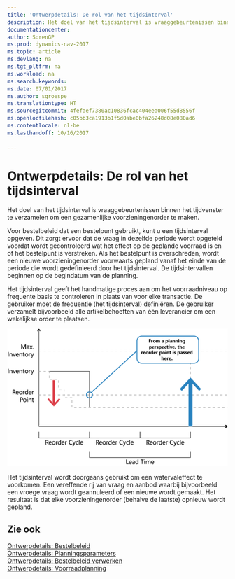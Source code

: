 ```yaml
---
title: 'Ontwerpdetails: De rol van het tijdsinterval'
description: Het doel van het tijdsinterval is vraaggebeurtenissen binnen het tijdvenster te verzamelen om een gezamenlijke voorzieningenorder te maken.
documentationcenter: 
author: SorenGP
ms.prod: dynamics-nav-2017
ms.topic: article
ms.devlang: na
ms.tgt_pltfrm: na
ms.workload: na
ms.search.keywords: 
ms.date: 07/01/2017
ms.author: sgroespe
ms.translationtype: HT
ms.sourcegitcommit: 4fefaef7380ac10836fcac404eea006f55d8556f
ms.openlocfilehash: c05bb3ca1913b1f5d0abe0bfa26248d08e080ad6
ms.contentlocale: nl-be
ms.lasthandoff: 10/16/2017

---
```

# <a name="design-details-the-role-of-the-time-bucket"></a>Ontwerpdetails: De rol van het tijdsinterval
Het doel van het tijdsinterval is vraaggebeurtenissen binnen het tijdvenster te verzamelen om een gezamenlijke voorzieningenorder te maken.  
  
 Voor bestelbeleid dat een bestelpunt gebruikt, kunt u een tijdsinterval opgeven. Dit zorgt ervoor dat de vraag in dezelfde periode wordt opgeteld voordat wordt gecontroleerd wat het effect op de geplande voorraad is en of het bestelpunt is verstreken. Als het bestelpunt is overschreden, wordt een nieuwe voorzieningenorder voorwaarts gepland vanaf het einde van de periode die wordt gedefinieerd door het tijdsinterval. De tijdsintervallen beginnen op de begindatum van de planning.  
  
 Het tijdsinterval geeft het handmatige proces aan om het voorraadniveau op frequente basis te controleren in plaats van voor elke transactie. De gebruiker moet de frequentie (het tijdsinterval) definiëren. De gebruiker verzamelt bijvoorbeeld alle artikelbehoeften van één leverancier om een wekelijkse order te plaatsen.  
  
 ![](media/nav_app_supply_planning_2_reorder_cycle.png "NAV_APP_supply_planning_2_reorder_cycle")  
  
 Het tijdsinterval wordt doorgaans gebruikt om een watervaleffect te voorkomen. Een vereffende rij van vraag en aanbod waarbij bijvoorbeeld een vroege vraag wordt geannuleerd of een nieuwe wordt gemaakt. Het resultaat is dat elke voorzieningenorder (behalve de laatste) opnieuw wordt gepland.  
  
## <a name="see-also"></a>Zie ook  
 [Ontwerpdetails: Bestelbeleid](design-details-reordering-policies.md)   
 [Ontwerpdetails: Planningsparameters](design-details-planning-parameters.md)   
 [Ontwerpdetails: Bestelbeleid verwerken](design-details-handling-reordering-policies.md)   
 [Ontwerpdetails: Voorraadplanning](design-details-supply-planning.md)
